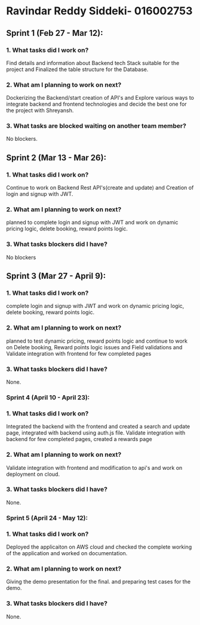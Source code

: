 # Ravindar Reddy Siddeki- 016002753

## Sprint 1 (Feb 27 - Mar 12):

### 1. What tasks did I work on?

Find details and information about Backend tech Stack suitable for the project and Finalized the table structure for the Database.

### 2. What am I planning to work on next?

Dockerizing the Backend/start creation of API's and Explore various ways to integrate backend and frontend technologies and decide the best one for the project with Shreyansh.

### 3. What tasks are blocked waiting on another team member?

No blockers.


## Sprint 2 (Mar 13 - Mar 26):

### 1. What tasks did I work on?

Continue to work on Backend Rest API's(create and update) and Creation of login and signup with JWT.

### 2. What am I planning to work on next?
planned to complete login and signup with JWT and work on dynamic pricing logic, delete booking, reward points logic.

### 3. What tasks blockers did I have?

No blockers


## Sprint 3 (Mar 27 - April 9):

### 1. What tasks did I work on?

complete login and signup with JWT and work on dynamic pricing logic, delete booking, reward points logic.

### 2. What am I planning to work on next?

planned to test dynamic pricing, reward points logic and continue to work on Delete booking, Reward points logic issues and Field validations and Validate integration with frontend for few completed pages

### 3. What tasks blockers did I have?

None.


### Sprint 4 (April 10 - April 23):

### 1. What tasks did I work on?

Integrated the backend with the frontend and created a search and update page, integrated with backend using auth.js file. Validate integration with backend for few completed pages, created a rewards page

### 2. What am I planning to work on next?

Validate integration with frontend and modification to api's and work on deployment on cloud.

### 3. What tasks blockers did I have?

None.


### Sprint 5 (April 24 - May 12):

### 1. What tasks did I work on?

Deployed the applicaiton on AWS cloud and checked the complete working of the application and worked on documentation.

### 2. What am I planning to work on next?

Giving the demo presentation for the final. and preparing test cases for the demo.

### 3. What tasks blockers did I have?

None.
